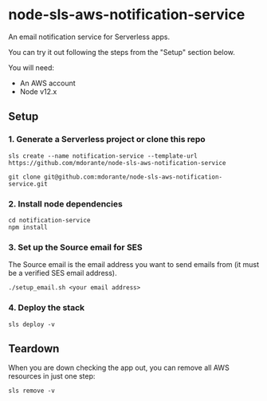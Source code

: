 # node-sls-aws-notification-service

An email notification service for Serverless apps.

You can try it out following the steps from the "Setup" section below.

You will need:

- An AWS account
- Node v12.x

## Setup

### 1. Generate a Serverless project or clone this repo

```
sls create --name notification-service --template-url https://github.com/mdorante/node-sls-aws-notification-service
```

```
git clone git@github.com:mdorante/node-sls-aws-notification-service.git
```

### 2. Install node dependencies

```
cd notification-service
npm install
```

### 3. Set up the Source email for SES

The Source email is the email address you want to send emails from (it must be a verified SES email address).

```
./setup_email.sh <your email address>
```

### 4. Deploy the stack

```
sls deploy -v
```

## Teardown

When you are down checking the app out, you can remove all AWS resources in just one step:

```
sls remove -v
```
